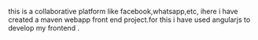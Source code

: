 this is a collaborative platform like facebook,whatsapp,etc, ihere i have created a maven webapp front end project.for this i have used angularjs 
to develop my frontend .
